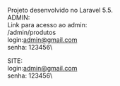 Projeto desenvolvido no Laravel 5.5.\
ADMIN: \
Link para acesso ao admin: \
/admin/produtos \
login:admin@gmail.com \
senha: 123456\

SITE: \
login:admin@gmail.com \
senha: 123456\

